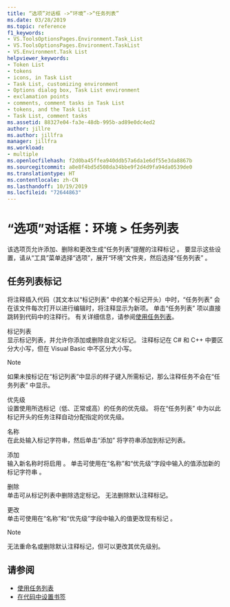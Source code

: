 ```yaml
---
title: “选项”对话框 ->“环境”->“任务列表”
ms.date: 03/28/2019
ms.topic: reference
f1_keywords:
- VS.ToolsOptionsPages.Environment.Task_List
- VS.ToolsOptionsPages.Environment.TaskList
- VS.Environment.Task List
helpviewer_keywords:
- Token List
- tokens
- icons, in Task List
- Task List, customizing environment
- Options dialog box, Task List environment
- exclamation points
- comments, comment tasks in Task List
- tokens, and the Task List
- Task List, comment tasks
ms.assetid: 88327e04-fa3e-48db-995b-ad89e0dc4ed2
author: jillre
ms.author: jillfra
manager: jillfra
ms.workload:
- multiple
ms.openlocfilehash: f2d0ba45ffea940ddb57a6da1e6df55e3da8867b
ms.sourcegitcommit: a8e8f4bd5d508da34bbe9f2d4d9fa94da0539de0
ms.translationtype: HT
ms.contentlocale: zh-CN
ms.lasthandoff: 10/19/2019
ms.locfileid: "72644863"
---
```

# <a name="options-dialog-box-environment--task-list"></a>“选项”对话框：环境 \> 任务列表

该选项页允许添加、删除和更改生成“任务列表”提醒的注释标记  。 要显示这些设置，请从“工具”菜单选择“选项”，展开“环境”文件夹，然后选择“任务列表”     。

## <a name="task-list-tokens"></a>任务列表标记

将注释插入代码（其文本以“标记列表”  中的某个标记开头）中时，“任务列表”  会在该文件每次打开以进行编辑时，将注释显示为新项。 单击“任务列表”  项以直接跳转到代码中的注释行。 有关详细信息，请参阅[使用任务列表](../../ide/using-the-task-list.md)。

标记列表\
显示标记列表，并允许你添加或删除自定义标记。 注释标记在 C# 和 C++ 中要区分大小写，但在 Visual Basic 中不区分大小写。

> [!NOTE]
> 如果未按标记在“标记列表”中显示的样子键入所需标记，那么注释任务不会在“任务列表”  中显示。

优先级\
设置使用所选标记（低、正常或高）的任务的优先级。 将在“任务列表”  中为以此标记开头的任务注释自动分配指定的优先级。

名称\
在此处输入标记字符串，然后单击“添加”  将字符串添加到标记列表。

添加\
输入新名称时将启用  。 单击可使用在“名称”和“优先级”字段中输入的值添加新的标记字符串   。

删除\
单击可从标记列表中删除选定标记。 无法删除默认注释标记。

更改\
单击可使用在“名称”和“优先级”字段中输入的值更改现有标记   。

> [!NOTE]
> 无法重命名或删除默认注释标记，但可以更改其优先级别。

## <a name="see-also"></a>请参阅

- [使用任务列表](../../ide/using-the-task-list.md)
- [在代码中设置书签](../../ide/setting-bookmarks-in-code.md)